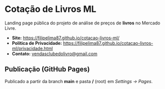 # Cotação de Livros ML

Landing page pública do projeto de análise de preços de **livros** no Mercado Livre.

- **Site:** https://filipelima87.github.io/cotacao-livros-ml/
- **Política de Privacidade:** https://filipelima87.github.io/cotacao-livros-ml/privacidade.html
- **Contato:** vendasclubedolivro@gmail.com

## Publicação (GitHub Pages)
Publicado a partir da branch **main** e pasta **/** (root) em *Settings → Pages*.
